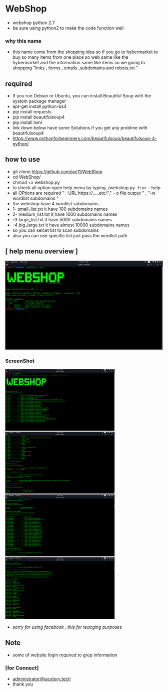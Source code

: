 # WebShop 

* webshop python 2.7
* be sure using python2 to make the code function well
### why this name 
* this name come from the shopping idea so if you go to hybermarket to buy so many items from one place so web  same like the  
hybermarket and the information same like items 
so we going to shopping  "links , forms , emails ,subdomains and robots.txt "

## required
* If you run Debian or Ubuntu, you can install Beautiful Soup with the system package manager
* apt-get install python-bs4
* pip install requests
* pip install beautifulsoup4
* pip install lxml
* link down below  have some Solutions if you get any problme with beautifulsoup4
* https://www.pythonforbeginners.com/beautifulsoup/beautifulsoup-4-python/

## how to use 

* git clone https://github.com/jac11/WebShop
* cd WebShop/
* chmod +x webshop.py
* to check all  option open help menu by typing ./webshop.py -h or --help
* all OPtions are required "--URL https://.....etc/"," - o file output " , "-w wordlist subdomains " 
* the webshop  have 4 wordlist subdomains 
* 1- small_list.txt it have  100 subdomains names
* 2- medium_list.txt it have 1000 subdomains names
* -3 large_list.txt it have 5000 subdomains names
* -4 big_large.txt it have almost 10000 subdomains names
* so you can selcet  list to scan subdomains  
* also you can use specific list just pass the wordlist path 

##  [ help menu overview ]
 <img src = "images/6.png">

### ScreenShot
 <img src = "images/1.png" width=350> <img src = "images/2.png" width=350> <img src = "images/3.png" width=350> <img src = "images/4.png" width=350>
 
 
 * *sorry for using facebook , this for teacging purposes*
## Note 
* some of website login required to grep information 
### [for Connect]
* administrator@jacstory.tech
* thank you 

